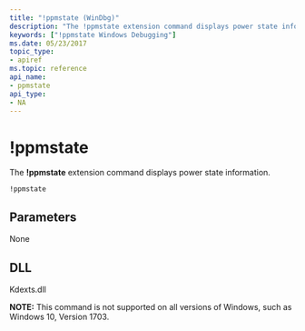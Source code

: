 ```yaml
---
title: "!ppmstate (WinDbg)"
description: "The !ppmstate extension command displays power state information."
keywords: ["!ppmstate Windows Debugging"]
ms.date: 05/23/2017
topic_type:
- apiref
ms.topic: reference
api_name:
- ppmstate
api_type:
- NA
---
```


# !ppmstate

The **!ppmstate** extension command displays power state information.

```dbgcmd
!ppmstate
```

## Parameters

None

## DLL

Kdexts.dll

**NOTE:** This command is not supported on all versions of Windows, such as Windows 10, Version 1703.
